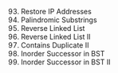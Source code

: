 93. Restore IP Addresses
647. Palindromic Substrings
206. Reverse Linked List
92. Reverse Linked List II
219. Contains Duplicate II
285. Inorder Successor in BST
510. Inorder Successor in BST II
